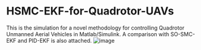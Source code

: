 # HSMC-EKF-for-Quadrotor-UAVs
This is the simulation for a novel methodology for controlling Quadrotor Unmanned Aerial Vehicles in Matlab/Simulink. A comparison with SO-SMC-EKF and PID-EKF is also attached.
![image](https://github.com/aralab-unr/HSMC-EKF-for-Quadrotor-UAVs/assets/43550092/513601bb-a869-473f-b0f9-bae003aa2a52)
